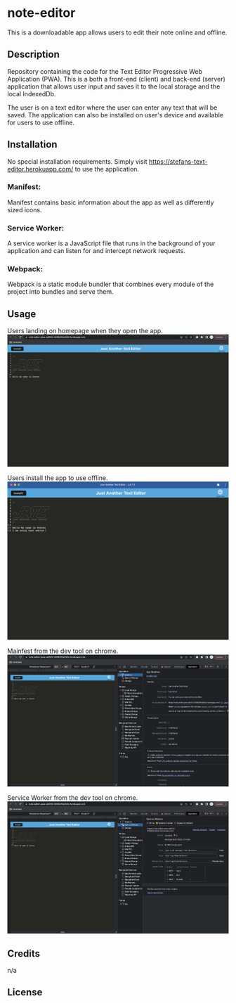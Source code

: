 # note-editor
This is a downloadable app allows users to edit their note online and offline. 

## Description

Repository containing the code for the Text Editor Progressive Web Application (PWA). This is a both a front-end (client) and back-end (server) application that allows user input and saves it to the local storage and the local IndexedDb. 

The user is on a text editor where the user can enter any text that will be saved. The application can also be installed on user's device and available for users to use offline.



## Installation

No special installation requirements. Simply visit https://stefans-text-editor.herokuapp.com/ to use the application.



### Manifest:

Manifest contains basic information about the app as well as differently sized icons.

### Service Worker:

A service worker is a JavaScript file that runs in the background of your application and can listen for and intercept network requests. 

### Webpack:

Webpack is a static module bundler that combines every module of the project into bundles and serve them.



## Usage

Users landing on homepage when they open the app. 
![online](./screenshots/online.png)

Users install the app to use offline. 
![offline](./screenshots/offline.png)

Mainfest from the dev tool on chrome.
![mainfest](./screenshots/mainfest.png)

Service Worker from the dev tool on chrome.
![sw](./screenshots/sw.png)



## Credits
n/a




## License




